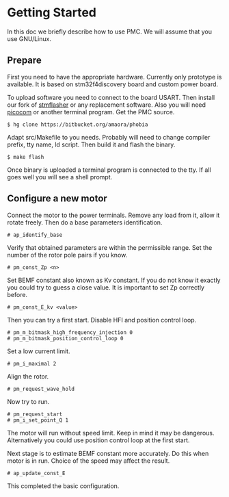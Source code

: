 # Getting Started

In this doc we briefly describe how to use PMC. We will assume that you use
GNU/Linux.

## Prepare

First you need to have the appropriate hardware. Currently only prototype is
available. It is based on stm32f4discovery board and custom power board.

To upload software you need to connect to the board USART. Then install our
fork of [stmflasher](https://bitbucket.org/amaora/stmflasher) or any
replacement software. Also you will need
[picocom](https://github.com/npat-efault/picocom) or another terminal
program. Get the PMC source.

	$ hg clone https://bitbucket.org/amaora/phobia

Adapt src/Makefile to you needs. Probably will need to change compiler prefix,
tty name, ld script. Then build it and flash the binary.

	$ make flash

Once binary is uploaded a terminal program is connected to the tty. If all goes
well you will see a shell prompt.

## Configure a new motor

Connect the motor to the power terminals. Remove any load from it, allow it
rotate freely. Then do a base parameters identification.

	# ap_identify_base

Verify that obtained parameters are within the permissible range. Set the
number of the rotor pole pairs if you know.

	# pm_const_Zp <n>

Set BEMF constant also known as Kv constant. If you do not know it exactly you
could try to guess a close value. It is important to set Zp correctly before.

	# pm_const_E_kv <value>

Then you can try a first start. Disable HFI and position control loop.

	# pm_m_bitmask_high_frequency_injection 0
	# pm_m_bitmask_position_control_loop 0

Set a low current limit.

	# pm_i_maximal 2

Align the rotor.

	# pm_request_wave_hold

Now try to run.

	# pm_request_start
	# pm_i_set_point_Q 1

The motor will run without speed limit. Keep in mind it may be dangerous.
Alternatively you could use position control loop at the first start.

Next stage is to estimate BEMF constant more accurately. Do this when motor is
in run. Choice of the speed may affect the result.

	# ap_update_const_E

This completed the basic configuration.

